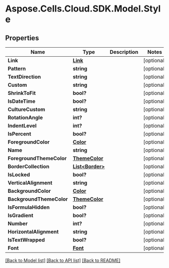 # Aspose.Cells.Cloud.SDK.Model.Style
## Properties

Name | Type | Description | Notes
------------ | ------------- | ------------- | -------------
**Link** | [**Link**](Link.md) |  | [optional] 
**Pattern** | **string** |  | [optional] 
**TextDirection** | **string** |  | [optional] 
**Custom** | **string** |  | [optional] 
**ShrinkToFit** | **bool?** |  | [optional] 
**IsDateTime** | **bool?** |  | [optional] 
**CultureCustom** | **string** |  | [optional] 
**RotationAngle** | **int?** |  | [optional] 
**IndentLevel** | **int?** |  | [optional] 
**IsPercent** | **bool?** |  | [optional] 
**ForegroundColor** | [**Color**](Color.md) |  | [optional] 
**Name** | **string** |  | [optional] 
**ForegroundThemeColor** | [**ThemeColor**](ThemeColor.md) |  | [optional] 
**BorderCollection** | [**List&lt;Border&gt;**](Border.md) |  | [optional] 
**IsLocked** | **bool?** |  | [optional] 
**VerticalAlignment** | **string** |  | [optional] 
**BackgroundColor** | [**Color**](Color.md) |  | [optional] 
**BackgroundThemeColor** | [**ThemeColor**](ThemeColor.md) |  | [optional] 
**IsFormulaHidden** | **bool?** |  | [optional] 
**IsGradient** | **bool?** |  | [optional] 
**Number** | **int?** |  | [optional] 
**HorizontalAlignment** | **string** |  | [optional] 
**IsTextWrapped** | **bool?** |  | [optional] 
**Font** | [**Font**](Font.md) |  | [optional] 

[[Back to Model list]](../README.md#documentation-for-models) [[Back to API list]](../README.md#documentation-for-api-endpoints) [[Back to README]](../README.md)

